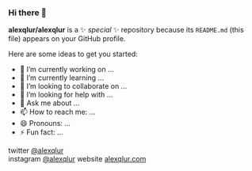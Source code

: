 ### Hi there 👋


**alexqlur/alexqlur** is a ✨ _special_ ✨ repository because its `README.md` (this file) appears on your GitHub profile.

Here are some ideas to get you started:

- 🔭 I’m currently working on ...
- 🌱 I’m currently learning ...
- 👯 I’m looking to collaborate on ...
- 🤔 I’m looking for help with ...
- 💬 Ask me about ...
- 📫 How to reach me: ...
- 😄 Pronouns: ...
- ⚡ Fun fact: ...

<!-- |Site|link|
|:------|:--------|
|twitter | [@alexqlur](https://twitter.com/alexqlur)|
|instagram | [@alexqlur](https://instagram.com/alexqlur)|
|website | [alexqlur.com](https://alexqlur.com)| -->

 twitter  [@alexqlur](https://twitter.com/alexqlur) <br>
 instagram  [@alexqlur](https://instagram.com/alexqlur)
 website  [alexqlur.com](https://alexqlur.com)

